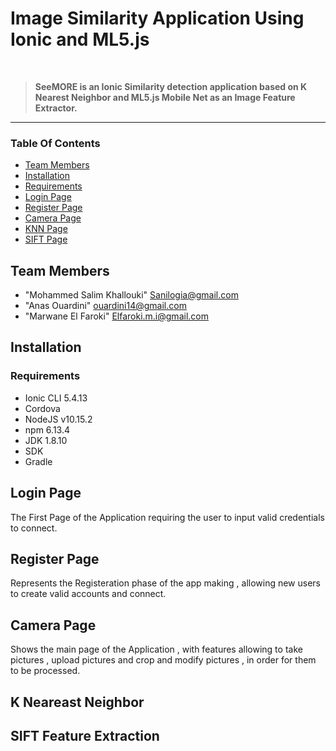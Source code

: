 # Image Similarity Application Using Ionic and ML5.js
<br />
<blockquote>
  <b>SeeMORE is an Ionic Similarity detection application based on K Nearest Neighbor and ML5.js Mobile Net as an Image Feature Extractor.</b>
</blockquote>
<hr>

### Table Of Contents
* [Team Members](#Team-Members)
* [Installation](#Installation)
* [Requirements](#Requirements)
* [Login Page](#Login-Page)
* [Register Page](#Register-Page)
* [Camera Page](#Camera-Page)
* [KNN Page](#K-Nearest-Neighbor-Page)
* [SIFT Page](#SIFT-Feature-Extraction)

## Team Members

* "Mohammed Salim Khallouki" Sanilogia@gmail.com
* "Anas Ouardini"            ouardini14@gmail.com
* "Marwane El Faroki"        Elfaroki.m.i@gmail.com

## Installation 

### Requirements

* Ionic CLI 5.4.13 
* Cordova 
* NodeJS v10.15.2
* npm 6.13.4
* JDK 1.8.10
* SDK
* Gradle

## Login Page
The First Page of the Application requiring the user to input valid credentials to connect.


## Register Page
Represents the Registeration phase of the app making , allowing new users to create valid accounts and connect.

## Camera Page
Shows the main page of the Application , with features allowing to take pictures , upload pictures and crop and modify pictures , in order for them to be processed.

## K Neareast Neighbor

## SIFT Feature Extraction
